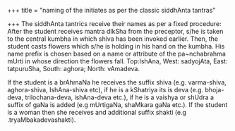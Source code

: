 +++
title = "naming of the initiates as per the classic siddhAnta tantras"

+++
The siddhAnta tantrics receive their names as per a fixed procedure:
After the student receives mantra dIkSha from the preceptor, s/he is
taken to the central kumbha in which shiva has been invoked earlier.
Then, the student casts flowers which s/he is holding in his hand on the
kumbha. His name prefix is chosen based on a name or attribute of the
pa\~nchabrahma mUrti in whose direction the flowers fall. Top:IshAna,
West: sadyojAta, East: tatpuruSha, South: aghora; North: vAmadeva.

If the student is a brAhmaNa he receives the suffix shiva (e.g.
varma-shiva, aghora-shiva, IshAna-shiva etc), if he is a kShatriya its
is deva (e.g. bhoja-deva, trilochana-deva, ishAna-deva etc.), if he is a
vaishya or shUdra a suffix of gaNa is added (e.g mUrtigaNa, shaMkara
gaNa etc.). If the student is a woman then she receives and additional
suffix shakti (e.g .tryaMbakadevashakti).
